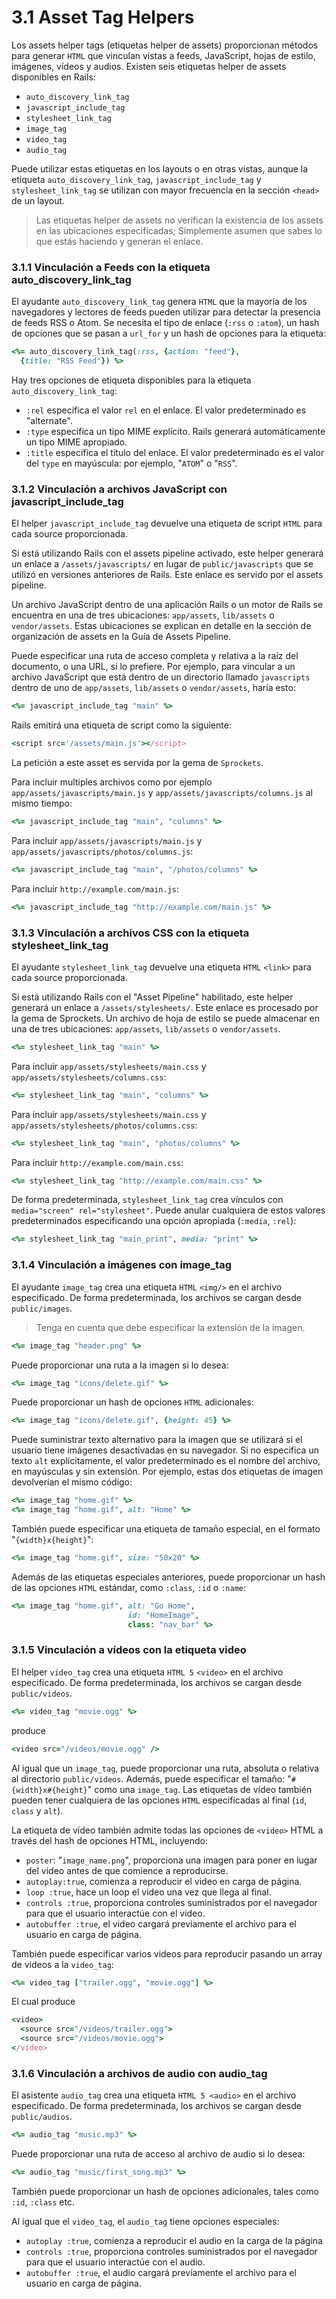 # 3.1 Asset Tag Helpers

Los assets helper tags \(etiquetas helper de assets\) proporcionan métodos para generar `HTML` que vinculan vistas a feeds, JavaScript, hojas de estilo, imágenes, vídeos y audios. Existen seis etiquetas helper de assets disponibles en Rails:

* `auto_discovery_link_tag`
* `javascript_include_tag`
* `stylesheet_link_tag`
* `image_tag`
* `video_tag`
* `audio_tag`

Puede utilizar estas etiquetas en los layouts o en otras vistas, aunque la etiqueta `auto_discovery_link_tag`, `javascript_include_tag` y `stylesheet_link_tag` se utilizan con mayor frecuencia en la sección `<head>` de un layout.

> Las etiquetas helper de assets no verifican la existencia de los assets en las ubicaciones especificadas; Simplemente asumen que sabes lo que estás haciendo y generan el enlace.

### 3.1.1 Vinculación a Feeds con la etiqueta auto\_discovery\_link\_tag

El ayudante `auto_discovery_link_tag` genera `HTML` que la mayoría de los navegadores y lectores de feeds pueden utilizar para detectar la presencia de feeds RSS o Atom. Se necesita el tipo de enlace \(`:rss` o `:atom`\), un hash de opciones que se pasan a `url_for` y un hash de opciones para la etiqueta:

```ruby
<%= auto_discovery_link_tag(:rss, {action: "feed"},
  {title: "RSS Feed"}) %>
```

Hay tres opciones de etiqueta disponibles para la etiqueta `auto_discovery_link_tag`:

* `:rel` especifica el valor `rel` en el enlace. El valor predeterminado es "alternate".
* `:type` especifica un tipo MIME explícito. Rails generará automáticamente un tipo MIME apropiado.
* `:title` especifica el título del enlace. El valor predeterminado es el valor del `type` en mayúscula: por ejemplo, "`ATOM`" o "`RSS`".

### 3.1.2 Vinculación a archivos JavaScript con javascript\_include\_tag

El helper `javascript_include_tag` devuelve una etiqueta de script `HTML` para cada source proporcionada.

Si está utilizando Rails con el assets pipeline activado, este helper generará un enlace a `/assets/javascripts/` en lugar de `public/javascripts` que se utilizó en versiones anteriores de Rails. Este enlace es servido por el assets pipeline.

Un archivo JavaScript dentro de una aplicación Rails o un motor de Rails se encuentra en una de tres ubicaciones: `app/assets`, `lib/assets` o `vendor/assets`. Estas ubicaciones se explican en detalle en la sección de organización de assets en la Guía de Assets Pipeline.

Puede especificar una ruta de acceso completa y relativa a la raíz del documento, o una URL, si lo prefiere. Por ejemplo, para vincular a un archivo JavaScript que está dentro de un directorio llamado `javascripts` dentro de uno de `app/assets`, `lib/assets` o `vendor/assets`, haría esto:

```ruby
<%= javascript_include_tag "main" %>
```

Rails emitirá una etiqueta de script como la siguiente:

```ruby
<script src='/assets/main.js'></script>
```

La petición a este asset es servida por la gema de `Sprockets`.

Para incluir multiples archivos como por ejemplo `app/assets/javascripts/main.js` y `app/assets/javascripts/columns.js` al mismo tiempo:

```ruby
<%= javascript_include_tag "main", "columns" %>
```

Para incluir `app/assets/javascripts/main.js` y `app/assets/javascripts/photos/columns.js`:

```ruby
<%= javascript_include_tag "main", "/photos/columns" %>
```

Para incluir `http://example.com/main.js`:

```ruby
<%= javascript_include_tag "http://example.com/main.js" %>
```

### 3.1.3 Vinculación a archivos CSS con la etiqueta stylesheet\_link\_tag

El ayudante `stylesheet_link_tag` devuelve una etiqueta `HTML` `<link>` para cada source proporcionada.

Si está utilizando Rails con el "Asset Pipeline" habilitado, este helper generará un enlace a `/assets/stylesheets/`. Este enlace es procesado por la gema de Sprockets. Un archivo de hoja de estilo se puede almacenar en una de tres ubicaciones: `app/assets`, `lib/assets` o `vendor/assets`.

```ruby
<%= stylesheet_link_tag "main" %>
```

Para incluir `app/assets/stylesheets/main.css` y `app/assets/stylesheets/columns.css`:

```ruby
<%= stylesheet_link_tag "main", "columns" %>
```

Para incluir `app/assets/stylesheets/main.css` y `app/assets/stylesheets/photos/columns.css`:

```ruby
<%= stylesheet_link_tag "main", "photos/columns" %>
```

Para incluir `http://example.com/main.css`:

```ruby
<%= stylesheet_link_tag "http://example.com/main.css" %>
```

De forma predeterminada, `stylesheet_link_tag` crea vínculos con `media="screen" rel="stylesheet"`. Puede anular cualquiera de estos valores predeterminados especificando una opción apropiada \(`:media`, `:rel`\):

```ruby
<%= stylesheet_link_tag "main_print", media: "print" %>
```

### 3.1.4 Vinculación a imágenes con image\_tag

El ayudante `image_tag` crea una etiqueta `HTML` `<img/>` en el archivo especificado. De forma predeterminada, los archivos se cargan desde `public/images`.

> Tenga en cuenta que debe especificar la extensión de la imagen.

```ruby
<%= image_tag "header.png" %>
```

Puede proporcionar una ruta a la imagen si lo desea:

```ruby
<%= image_tag "icons/delete.gif" %>
```

Puede proporcionar un hash de opciones `HTML` adicionales:

```ruby
<%= image_tag "icons/delete.gif", {height: 45} %>
```

Puede suministrar texto alternativo para la imagen que se utilizará si el usuario tiene imágenes desactivadas en su navegador. Si no especifica un texto `alt` explícitamente, el valor predeterminado es el nombre del archivo, en mayúsculas y sin extensión. Por ejemplo, estas dos etiquetas de imagen devolverían el mismo código:

```ruby
<%= image_tag "home.gif" %>
<%= image_tag "home.gif", alt: "Home" %>
```

También puede especificar una etiqueta de tamaño especial, en el formato "`{width}x{height}`":

```ruby
<%= image_tag "home.gif", size: "50x20" %>
```

Además de las etiquetas especiales anteriores, puede proporcionar un hash de las opciones `HTML` estándar, como `:class`, `:id` o `:name`:

```ruby
<%= image_tag "home.gif", alt: "Go Home",
                          id: "HomeImage",
                          class: "nav_bar" %>
```

### 3.1.5 Vinculación a vídeos con la etiqueta video

El helper `video_tag` crea una etiqueta `HTML 5` `<video>` en el archivo especificado. De forma predeterminada, los archivos se cargan desde `public/videos`.

```ruby
<%= video_tag "movie.ogg" %>
```

produce

```ruby
<video src="/videos/movie.ogg" />
```

Al igual que un `image_tag`, puede proporcionar una ruta, absoluta o relativa al directorio `public/videos`. Además, puede especificar el tamaño: "`#{width}x#{height}`" como una `image_tag`. Las etiquetas de vídeo también pueden tener cualquiera de las opciones `HTML` especificadas al final \(`id`, `class` y `alt`\).

La etiqueta de vídeo también admite todas las opciones de `<video>` HTML a través del hash de opciones HTML, incluyendo:

* `poster`: "`image_name.png`", proporciona una imagen para poner en lugar del video antes de que comience a reproducirse.
* `autoplay:true`, comienza a reproducir el video en carga de página.
* `loop :true`, hace un loop el video una vez que llega al final.
* `controls :true`, proporciona controles suministrados por el navegador para que el usuario interactúe con el video.
* `autobuffer :true`, el video cargará previamente el archivo para el usuario en carga de página.

También puede especificar varios videos para reproducir pasando un array de videos a la `video_tag`:

```ruby
<%= video_tag ["trailer.ogg", "movie.ogg"] %>
```

El cual produce

```ruby
<video>
  <source src="/videos/trailer.ogg">
  <source src="/videos/movie.ogg">
</video>
```



### 3.1.6 Vinculación a archivos de audio con audio\_tag

El asistente `audio_tag` crea una etiqueta `HTML 5 <audio>` en el archivo especificado. De forma predeterminada, los archivos se cargan desde `public/audios`.

```ruby
<%= audio_tag "music.mp3" %>
```

Puede proporcionar una ruta de acceso al archivo de audio si lo desea:

```ruby
<%= audio_tag "music/first_song.mp3" %>
```

También puede proporcionar un hash de opciones adicionales, tales como `:id`, `:class` etc.

Al igual que el `video_tag`, el `audio_tag` tiene opciones especiales:

* `autoplay :true`, comienza a reproducir el audio en la carga de la página
* `controls :true`, proporciona controles suministrados por el navegador para que el usuario interactúe con el audio.
* `autobuffer :true`, el audio cargará previamente el archivo para el usuario en carga de página.



